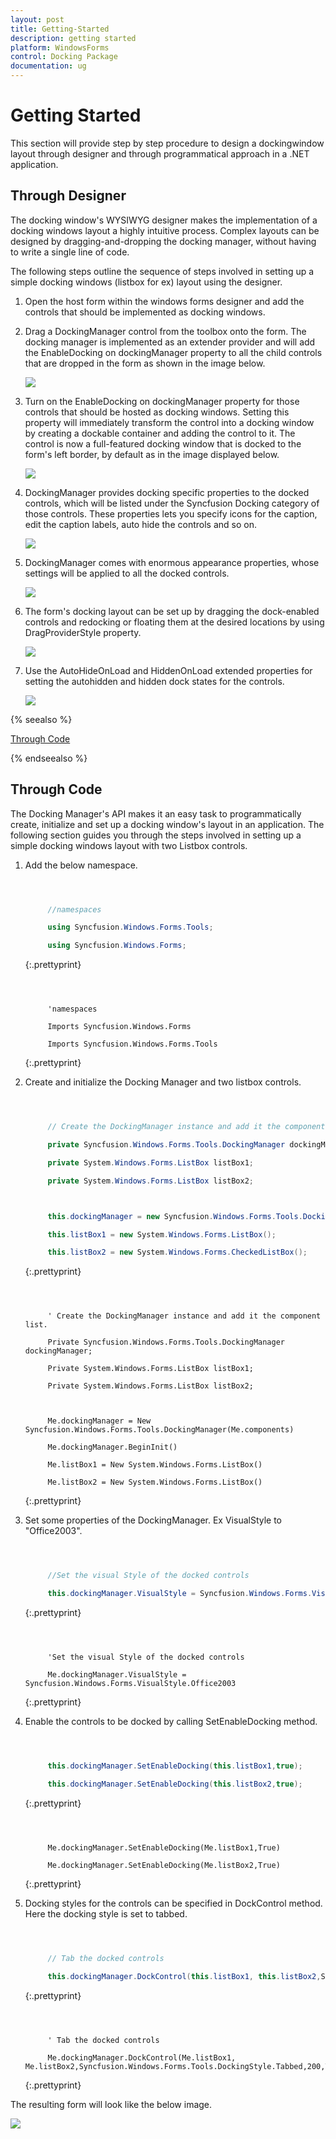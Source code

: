 ```yaml
---
layout: post
title: Getting-Started
description: getting started
platform: WindowsForms
control: Docking Package 
documentation: ug
---
```


# Getting Started

This section will provide step by step procedure to design a dockingwindow layout through designer and through programmatical approach in a .NET application. 

## Through Designer

The docking window's WYSIWYG designer makes the implementation of a docking windows layout a highly intuitive process. Complex layouts can be designed by dragging-and-dropping the docking manager, without having to write a single line of code.

The following steps outline the sequence of steps involved in setting up a simple docking windows (listbox for ex) layout using the designer.

1. Open the host form within the windows forms designer and add the controls that should be implemented as docking windows.
2. Drag a DockingManager control from the toolbox onto the form. The docking manager is implemented as an extender provider and will add the EnableDocking on dockingManager property to all the child controls that are dropped in the form as shown in the image below.

   ![](Getting-Started_images/Getting-Started_img1.jpeg) 



3. Turn on the EnableDocking on dockingManager property for those controls that should be hosted as docking windows. Setting this property will immediately transform the control into a docking window by creating a dockable container and adding the control to it. The control is now a full-featured docking window that is docked to the form's left border, by default as in the image displayed below.

   ![](Getting-Started_images/Getting-Started_img2.jpeg) 



4. DockingManager provides docking specific properties to the docked controls, which will be listed under the Syncfusion Docking category of those controls. These properties lets you specify icons for the caption, edit the caption labels, auto hide the controls and so on.



   ![](Getting-Started_images/Getting-Started_img3.jpeg) 



5. DockingManager comes with enormous appearance properties, whose settings will be applied to all the docked controls.

    ![](Getting-Started_images/Getting-Started_img4.jpeg) 



6. The form's docking layout can be set up by dragging the dock-enabled controls and redocking or floating them at the desired locations by using DragProviderStyle property.

   ![](Getting-Started_images/Getting-Started_img5.jpeg) 



7. Use the AutoHideOnLoad and HiddenOnLoad extended properties for setting the autohidden and hidden dock states for the controls.

    ![](Getting-Started_images/Getting-Started_img6.jpeg) 



{% seealso %}

[Through Code](#through-code)

{% endseealso %}

## Through Code

The Docking Manager's API makes it an easy task to programmatically create, initialize and set up a docking window's layout in an application. The following section guides you through the steps involved in setting up a simple docking windows layout with two Listbox controls.

1. Add the below namespace. 

   ~~~ cs



		//namespaces

		using Syncfusion.Windows.Forms.Tools;

		using Syncfusion.Windows.Forms;
   ~~~
   {:.prettyprint}


   ~~~ vbnet



		'namespaces

		Imports Syncfusion.Windows.Forms

		Imports Syncfusion.Windows.Forms.Tools
   ~~~
   {:.prettyprint}


2. Create and initialize the Docking Manager and two listbox controls.

   ~~~ cs



		// Create the DockingManager instance and add it the component list.

		private Syncfusion.Windows.Forms.Tools.DockingManager dockingManager;

		private System.Windows.Forms.ListBox listBox1;

		private System.Windows.Forms.ListBox listBox2;



		this.dockingManager = new Syncfusion.Windows.Forms.Tools.DockingManager(this.components);

		this.listBox1 = new System.Windows.Forms.ListBox();

		this.listBox2 = new System.Windows.Forms.CheckedListBox();
   ~~~
   {:.prettyprint}


   ~~~ vbnet



		' Create the DockingManager instance and add it the component list.

		Private Syncfusion.Windows.Forms.Tools.DockingManager dockingManager;

		Private System.Windows.Forms.ListBox listBox1;

		Private System.Windows.Forms.ListBox listBox2;



		Me.dockingManager = New Syncfusion.Windows.Forms.Tools.DockingManager(Me.components)

		Me.dockingManager.BeginInit()

		Me.listBox1 = New System.Windows.Forms.ListBox()

		Me.listBox2 = New System.Windows.Forms.ListBox()
   ~~~
   {:.prettyprint}


3. Set some properties of the DockingManager. Ex VisualStyle to "Office2003".

   ~~~ cs



		//Set the visual Style of the docked controls

		this.dockingManager.VisualStyle = Syncfusion.Windows.Forms.VisualStyle.Office2003;
   ~~~
   {:.prettyprint}


   ~~~ vbent



		'Set the visual Style of the docked controls

		Me.dockingManager.VisualStyle = Syncfusion.Windows.Forms.VisualStyle.Office2003

   ~~~
   {:.prettyprint}

4. Enable the controls to be docked by calling SetEnableDocking method.

   ~~~ cs



		this.dockingManager.SetEnableDocking(this.listBox1,true);

		this.dockingManager.SetEnableDocking(this.listBox2,true);
   ~~~
   {:.prettyprint}


   ~~~ vbnet



		Me.dockingManager.SetEnableDocking(Me.listBox1,True)

		Me.dockingManager.SetEnableDocking(Me.listBox2,True)
   ~~~
   {:.prettyprint}


5. Docking styles for the controls can be specified in DockControl method. Here the docking style is set to tabbed.

   ~~~ cs



		// Tab the docked controls

		this.dockingManager.DockControl(this.listBox1, this.listBox2,Syncfusion.Windows.Forms.Tools.DockingStyle.Tabbed,200,true);
   ~~~
   {:.prettyprint}


   ~~~ vbnet



		' Tab the docked controls

		Me.dockingManager.DockControl(Me.listBox1, Me.listBox2,Syncfusion.Windows.Forms.Tools.DockingStyle.Tabbed,200,True)
   ~~~
   {:.prettyprint}


The resulting form will look like the below image.

![](Getting-Started_images/Getting-Started_img7.jpeg) 


